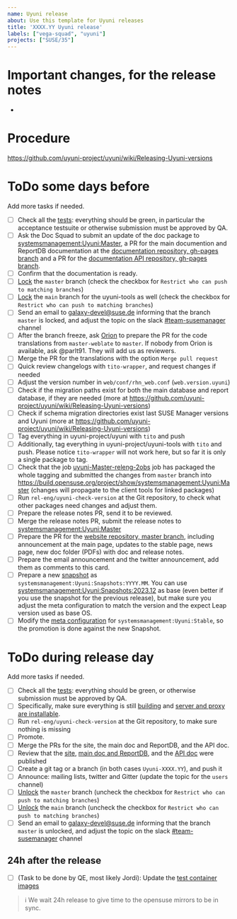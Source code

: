 ```yaml
---
name: Uyuni release
about: Use this template for Uyuni releases
title: 'XXXX.YY Uyuni release'
labels: ["vega-squad", "uyuni"]
projects: ["SUSE/35"]
---
```


# Important changes, for the release notes

- 

# Procedure

https://github.com/uyuni-project/uyuni/wiki/Releasing-Uyuni-versions

# ToDo some days before

Add more tasks if needed.

- [ ] Check all the [tests](https://ci.suse.de/view/Manager/view/Uyuni/): everything should be green, in particular the acceptance testsuite or otherwise submission must be approved by QA.
- [ ] Ask the Doc Squad to submit an update of the doc package to [systemsmanagement:Uyuni:Master](https://build.opensuse.org/project/show/systemsmanagement:Uyuni:Master), a PR for the main documention and ReportDB documentation at the [documentation repository, gh-pages branch](https://github.com/uyuni-project/uyuni-docs/tree/gh-pages) and a PR for the [documentation API repository, gh-pages branch](https://github.com/uyuni-project/uyuni-docs-api/tree/gh-pages).
- [ ] Confirm that the documentation is ready.
- [ ] [Lock](https://github.com/uyuni-project/uyuni/settings/branch_protection_rules/2243617) the `master` branch (check the checkbox for `Restrict who can push to matching branches`)
- [ ] [Lock](https://github.com/uyuni-project/uyuni-tools/settings/branch_protection_rules/37702039) the `main` branch for the uyuni-tools as well (check the checkbox for `Restrict who can push to matching branches`)
- [ ] Send an email to galaxy-devel@suse.de informing that the branch `master` is locked, and adjust the topic on the slack [#team-susemanager](https://app.slack.com/client/T02863RC2AC/C02D78LLS04) channel
- [ ] After the branch freeze, ask [Orion](https://suse.slack.com/archives/C02DDMY6R0R) to prepare the PR for the code translations from `master-weblate` to `master`. If nobody from Orion is available, ask @parlt91. They will add us as reviewers.
- [ ] Merge the PR for the translations with the option `Merge pull request`
- [ ] Quick review changelogs with `tito-wrapper`, and request changes if needed
- [ ] Adjust the version number in `web/conf/rhn_web.conf` (`web.version.uyuni`)
- [ ] Check if the migration paths exist for both the main database and report database, if they are needed (more at https://github.com/uyuni-project/uyuni/wiki/Releasing-Uyuni-versions)
- [ ] Check if schema migration directories exist last SUSE Manager versions and Uyuni (more at https://github.com/uyuni-project/uyuni/wiki/Releasing-Uyuni-versions)
- [ ] Tag everything in uyuni-project/uyuni with `tito` and push
- [ ] Additionally, tag everything in uyuni-project/uyuni-tools with `tito` and push. Please notice `tito-wrapper` will not work here, but so far it is only a single package to tag.
- [ ] Check that the job [uyuni-Master-releng-2obs](https://ci.suse.de/view/Manager/view/Uyuni/job/uyuni-Master-releng-2obs/) job has packaged the whole tagging and submitted the changes from `master` branch into https://build.opensuse.org/project/show/systemsmanagement:Uyuni:Master (changes will propagate to the client tools for linked packages)
- [ ] Run `rel-eng/uyuni-check-version` at the Git repository, to check what other packages need changes and adjust them.
- [ ] Prepare the release notes PR, send it to be reviewed.
- [ ] Merge the release notes PR, submit the release notes to [systemsmanagement:Uyuni:Master](https://build.opensuse.org/project/show/systemsmanagement:Uyuni:Master)
- [ ] Prepare the PR for the [website repository, master branch](https://github.com/uyuni-project/uyuni-project.github.io), including announcement at the main page, updates to the stable page, news page, new doc folder (PDFs) with doc and release notes.
- [ ] Prepare the email announcement and the twitter announcement, add them as comments to this card.
- [ ] Prepare a new [snapshot](https://build.opensuse.org/project/show/systemsmanagement:Uyuni:Snapshots) as `systemsmanagement:Uyuni:Snapshots:YYYY.MM`. You can use [systemsmanagement:Uyuni:Snapshots:2023.12](https://build.opensuse.org/project/show/systemsmanagement:Uyuni:Snapshots:2023.12) as base (even better if you use the snapshot for the previous release), but make sure you adjust the meta configuration to match the version and the expect Leap version used as base OS.
- [ ] Modify the [meta configuration](https://build.opensuse.org/projects/systemsmanagement:Uyuni:Stable/meta) for `systemsmanagement:Uyuni:Stable`, so the promotion is done against the new Snapshot.

# ToDo during release day

Add more tasks if needed.

- [ ] Check all the [tests](https://ci.suse.de/view/Manager/view/Uyuni/): everything should be green, or otherwise submission must be approved by QA.
- [ ] Specifically, make sure everything is still [building](https://ci.suse.de/view/Manager/view/Uyuni/job/uyuni-Master-dev-at-obs/) and [server and proxy are installable](https://ci.suse.de/view/Manager/view/Uyuni/job/Uyuni-Master-releng-Media-Install-Test/).
- [ ] Run `rel-eng/uyuni-check-version` at the Git repository, to make sure nothing is missing
- [ ] Promote.
- [ ] Merge the PRs for the site, the main doc and ReportDB, and the API doc.
- [ ] Review that the [site](https://github.com/uyuni-project/uyuni-project.github.io/actions/workflows/pages/pages-build-deployment), [main doc and ReportDB](https://github.com/uyuni-project/uyuni-docs/actions/workflows/pages/pages-build-deployment), and the [API doc](https://github.com/uyuni-project/uyuni-docs-api/actions/workflows/pages/pages-build-deployment) were published
- [ ] Create a git tag or a branch (in both cases `Uyuni-XXXX.YY`), and push it
- [ ] Announce: mailing lists, twitter and Gitter (update the topic for the `users` channel)
- [ ] [Unlock](https://github.com/uyuni-project/uyuni/settings/branch_protection_rules/2243617) the `master` branch (uncheck the checkbox for `Restrict who can push to matching branches`)
- [ ] [Unlock](https://github.com/uyuni-project/uyuni-tools/settings/branch_protection_rules/37702039) the `main` branch (uncheck the checkbox for `Restrict who can push to matching branches`)
- [ ] Send an email to galaxy-devel@suse.de informing that the branch `master` is unlocked, and adjust the topic on the slack [#team-susemanager](https://app.slack.com/client/T02863RC2AC/C02D78LLS04) channel

## 24h after the release
- [ ] (Task to be done by QE, most likely Jordi): Update the [test container images](https://github.com/uyuni-project/uyuni/wiki/Build-test-container-images)
> :information_source: We wait 24h release to give time to the opensuse mirrors to be in sync.
